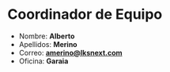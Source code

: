 # Coordinador de Equipo

- Nombre: **Alberto**
- Apellidos: **Merino**
- Correo: **<amerino@lksnext.com>**
- Oficina: **Garaia**
